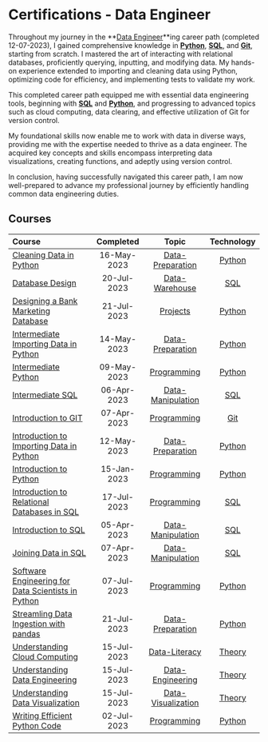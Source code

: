 # Certifications - Data Engineer


Throughout my journey in the **[Data Engineer](https://github.com/Katsuvest/Data-Engineer/tree/master/Data_Engineer.pdf)**ing career path (completed 12-07-2023), I gained comprehensive knowledge in **[Python](https://github.com/Katsuvest/Python)**, **[SQL](https://github.com/Katsuvest/SQL)**, and **[Git](https://github.com/Katsuvest/GIT)**, starting from scratch. I mastered the art of interacting with relational databases, proficiently querying, inputting, and modifying data. My hands-on experience extended to importing and cleaning data using Python, optimizing code for efficiency, and implementing tests to validate my work.

This completed career path equipped me with essential data engineering tools, beginning with **[SQL](https://github.com/Katsuvest/SQL)** and **[Python](https://github.com/Katsuvest/Python)**, and progressing to advanced topics such as cloud computing, data clearing, and effective utilization of Git for version control.

My foundational skills now enable me to work with data in diverse ways, providing me with the expertise needed to thrive as a data engineer. The acquired key concepts and skills encompass interpreting data visualizations, creating functions, and adeptly using version control.

In conclusion, having successfully navigated this career path, I am now well-prepared to advance my professional journey by efficiently handling common data engineering duties.

## Courses

|                                                                            Course                                                                             |  Completed   |                                       Topic                                        |                   Technology                   |
| :------------------------------------------------------------------------------------------------------------------------------------------------------------ | :----------: | :--------------------------------------------------------------------------------: | :--------------------------------------------: |
| [Cleaning Data in Python](https://github.com/Katsuvest/Data-Preparation/tree/master/Cleaning_Data_in_Python)                                                  |  16-May-2023 |   [Data-Preparation](https://github.com/Katsuvest/Data-Preparation/tree/master/)   |  [Python](https://github.com/Katsuvest/Python) |
| [Database Design](https://github.com/Katsuvest/Data-Warehouse/tree/master/Database_Design)                                                                    |  20-Jul-2023 |     [Data-Warehouse](https://github.com/Katsuvest/Data-Warehouse/tree/master/)     |     [SQL](https://github.com/Katsuvest/SQL)    |
| [Designing a Bank Marketing Database](https://github.com/Katsuvest/Projects/tree/master/Designing_a_Bank_Marketing_Database)                                  |  21-Jul-2023 |           [Projects](https://github.com/Katsuvest/Projects/tree/master/)           |  [Python](https://github.com/Katsuvest/Python) |
| [Intermediate Importing Data in Python](https://github.com/Katsuvest/Data-Preparation/tree/master/Intermediate_Importing_Data_in_Python)                      |  14-May-2023 |   [Data-Preparation](https://github.com/Katsuvest/Data-Preparation/tree/master/)   |  [Python](https://github.com/Katsuvest/Python) |
| [Intermediate Python](https://github.com/Katsuvest/Programming/tree/master/Intermediate_Python)                                                               |  09-May-2023 |        [Programming](https://github.com/Katsuvest/Programming/tree/master/)        |  [Python](https://github.com/Katsuvest/Python) |
| [Intermediate SQL](https://github.com/Katsuvest/Data-Manipulation/tree/master/Intermediate_SQL)                                                               |  06-Apr-2023 |  [Data-Manipulation](https://github.com/Katsuvest/Data-Manipulation/tree/master/)  |     [SQL](https://github.com/Katsuvest/SQL)    |
| [Introduction to GIT](https://github.com/Katsuvest/Programming/tree/master/Introduction_to_GIT)                                                               |  07-Apr-2023 |        [Programming](https://github.com/Katsuvest/Programming/tree/master/)        |     [Git](https://github.com/Katsuvest/GIT)    |
| [Introduction to Importing Data in Python](https://github.com/Katsuvest/Data-Preparation/tree/master/Introduction_to_Importing_Data_in_Python)                |  12-May-2023 |   [Data-Preparation](https://github.com/Katsuvest/Data-Preparation/tree/master/)   |  [Python](https://github.com/Katsuvest/Python) |
| [Introduction to Python](https://github.com/Katsuvest/Programming/tree/master/Introduction_to_Python)                                                         |  15-Jan-2023 |        [Programming](https://github.com/Katsuvest/Programming/tree/master/)        |  [Python](https://github.com/Katsuvest/Python) |
| [Introduction to Relational Databases in SQL](https://github.com/Katsuvest/Programming/tree/master/Introduction_to_Relational_Databases_in_SQL)               |  17-Jul-2023 |        [Programming](https://github.com/Katsuvest/Programming/tree/master/)        |     [SQL](https://github.com/Katsuvest/SQL)    |
| [Introduction to SQL](https://github.com/Katsuvest/Data-Manipulation/tree/master/Introduction_to_SQL)                                                         |  05-Apr-2023 |  [Data-Manipulation](https://github.com/Katsuvest/Data-Manipulation/tree/master/)  |     [SQL](https://github.com/Katsuvest/SQL)    |
| [Joining Data in SQL](https://github.com/Katsuvest/Data-Manipulation/tree/master/Joining_Data_in_SQL)                                                         |  07-Apr-2023 |  [Data-Manipulation](https://github.com/Katsuvest/Data-Manipulation/tree/master/)  |     [SQL](https://github.com/Katsuvest/SQL)    |
| [Software Engineering for Data Scientists in Python](https://github.com/Katsuvest/Programming/tree/master/Software_Engineering_for_Data_Scientists_in_Python) |  07-Jul-2023 |        [Programming](https://github.com/Katsuvest/Programming/tree/master/)        |  [Python](https://github.com/Katsuvest/Python) |
| [Streamling Data Ingestion with pandas](https://github.com/Katsuvest/Data-Preparation/tree/master/Streamling_Data_Ingestion_with_pandas)                      |  21-Jul-2023 |   [Data-Preparation](https://github.com/Katsuvest/Data-Preparation/tree/master/)   |  [Python](https://github.com/Katsuvest/Python) |
| [Understanding Cloud Computing](https://github.com/Katsuvest/Data-Literacy/tree/master/Understanding_Cloud_Computing)                                         |  15-Jul-2023 |      [Data-Literacy](https://github.com/Katsuvest/Data-Literacy/tree/master/)      |  [Theory](https://github.com/Katsuvest/Theory) |
| [Understanding Data Engineering](https://github.com/Katsuvest/Data-Engineering/tree/master/Understanding_Data_Engineering)                                    |  15-Jul-2023 |   [Data-Engineering](https://github.com/Katsuvest/Data-Engineering/tree/master/)   |  [Theory](https://github.com/Katsuvest/Theory) |
| [Understanding Data Visualization](https://github.com/Katsuvest/Data-Visualization/tree/master/Understanding_Data_Visualization)                              |  15-Jul-2023 | [Data-Visualization](https://github.com/Katsuvest/Data-Visualization/tree/master/) |  [Theory](https://github.com/Katsuvest/Theory) |
| [Writing Efficient Python Code](https://github.com/Katsuvest/Programming/tree/master/Writing_Efficient_Python_Code)                                           |  02-Jul-2023 |        [Programming](https://github.com/Katsuvest/Programming/tree/master/)        |  [Python](https://github.com/Katsuvest/Python) |
​
